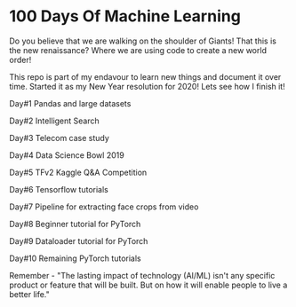 # 100 Days Of Machine Learning

Do you believe that we are walking on the shoulder of Giants! That this is the new renaissance? Where we are using code to create a new world order! 

This repo is part of my endavour to learn new things and document it over time. Started it as my New Year resolution for 2020! Lets see how I finish it!  

Day#1 Pandas and large datasets

Day#2 Intelligent Search

Day#3 Telecom case study 

Day#4 Data Science Bowl 2019

Day#5 TFv2 Kaggle Q&A Competition

Day#6 Tensorflow tutorials

Day#7 Pipeline for extracting face crops from video

Day#8 Beginner tutorial for PyTorch

Day#9 Dataloader tutorial for PyTorch

Day#10 Remaining PyTorch tutorials




Remember - "The lasting impact of technology (AI/ML) isn't any specific product or feature that will be built. But on how it will enable people to live a better life."


